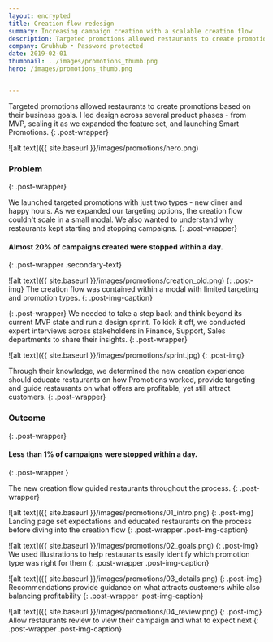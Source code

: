 ```yaml
---
layout: encrypted
title: Creation flow redesign
summary: Increasing campaign creation with a scalable creation flow
description: Targeted promotions allowed restaurants to create promotions based on their business goals. We launched targeted promotions with just two types - new diner and happy hours. As we expanded our targeting options, we needed to scale the creation flow to allow for more promotion types and targeting options.
company: Grubhub • Password protected
date: 2019-02-01
thumbnail: ../images/promotions_thumb.png
hero: /images/promotions_thumb.png


---
```

Targeted promotions allowed restaurants to create promotions based on their business goals. I led design across several product phases - from MVP, scaling it as we expanded the feature set, and launching Smart Promotions.
{: .post-wrapper}

![alt text]({{ site.baseurl }}/images/promotions/hero.png)

### Problem
{: .post-wrapper}

We launched targeted promotions with just two types - new diner and happy hours. As we expanded our targeting options, the creation flow couldn't scale in a small modal. We also wanted to understand why restaurants kept starting and stopping campaigns. 
{: .post-wrapper}

#### Almost 20% of campaigns created were stopped within a day.
{: .post-wrapper .secondary-text}

![alt text]({{ site.baseurl }}/images/promotions/creation_old.png)
{: .post-img}
The creation flow was contained within a modal with limited targeting and promotion types.
{: .post-img-caption}

{: .post-wrapper}
We needed to take a step back and think beyond its current MVP state and run a design sprint. To kick it off, we conducted expert interviews across stakeholders in Finance, Support, Sales departments to share their insights. 
{: .post-wrapper}

![alt text]({{ site.baseurl }}/images/promotions/sprint.jpg)
{: .post-img}

Through their knowledge, we determined the new creation experience should educate restaurants on how Promotions worked, provide targeting and guide restaurants on what offers are profitable, yet still attract customers. 
{: .post-wrapper}

### Outcome
{: .post-wrapper}

#### **Less than 1% of campaigns were stopped within a day.**
{: .post-wrapper }


The new creation flow guided restaurants throughout the process.
{: .post-wrapper}


![alt text]({{ site.baseurl }}/images/promotions/01_intro.png)
{: .post-img}
Landing page set expectations and educated restaurants on the process before diving into the creation flow
{: .post-wrapper .post-img-caption}


![alt text]({{ site.baseurl }}/images/promotions/02_goals.png)
{: .post-img}
We used illustrations to help restaurants easily identify which promotion type was right for them
{: .post-wrapper .post-img-caption}



![alt text]({{ site.baseurl }}/images/promotions/03_details.png)
{: .post-img}
Recommendations provide guidance on what attracts customers while also balancing profitability
{: .post-wrapper .post-img-caption}



![alt text]({{ site.baseurl }}/images/promotions/04_review.png)
{: .post-img}
Allow restaurants review to view their campaign and what to expect next
{: .post-wrapper .post-img-caption}

